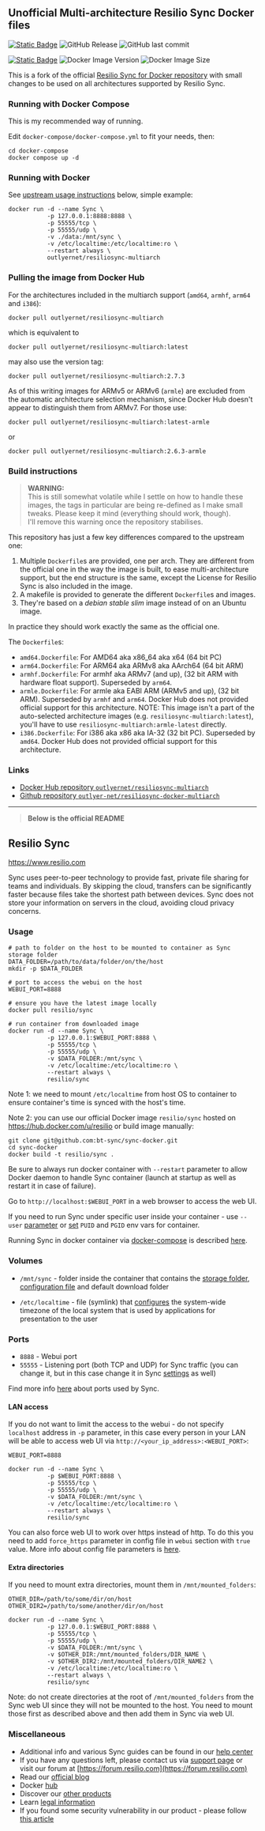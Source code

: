 [dockerhub]: https://hub.docker.com/r/outlyernet/resiliosync-multiarch
[github]: https://github.com/outlyer-net/resiliosync-docker-multiarch

## Unofficial Multi-architecture Resilio Sync Docker files

[![Static Badge](https://img.shields.io/badge/GitHub--_?style=social&logo=github)][github]
![GitHub Release](https://img.shields.io/github/v/release/outlyer-net/resiliosync-docker-multiarch)
![GitHub last commit](https://img.shields.io/github/last-commit/outlyer-net/resiliosync-docker-multiarch)


[![Static Badge](https://img.shields.io/badge/Docker%20Hub--_?style=social&logo=docker)][dockerhub]
![Docker Image Version](https://img.shields.io/docker/v/outlyernet/resiliosync-multiarch)
![Docker Image Size](https://img.shields.io/docker/image-size/outlyernet/resiliosync-multiarch)


This is a fork of the official [Resilio Sync for Docker repository](https://github.com/bt-sync/sync-docker) with small changes to be used on all architectures supported by Resilio Sync.

### Running with Docker Compose

This is my recommended way of running.

Edit `docker-compose/docker-compose.yml` to fit your needs, then:

```shell
cd docker-compose
docker compose up -d
```

### Running with Docker

See [upstream usage instructions](#usage) below, simple example:

```shell
docker run -d --name Sync \
           -p 127.0.0.1:8888:8888 \
           -p 55555/tcp \
           -p 55555/udp \
           -v ./data:/mnt/sync \
           -v /etc/localtime:/etc/localtime:ro \
           --restart always \
           outlyernet/resiliosync-multiarch
```

### Pulling the image from Docker Hub

For the architectures included in the multiarch support (`amd64`, `armhf`, `arm64` and `i386`):

```shell
docker pull outlyernet/resiliosync-multiarch
```

which is equivalent to

```shell
docker pull outlyernet/resiliosync-multiarch:latest
```

may also use the version tag:

```shell
docker pull outlyernet/resiliosync-multiarch:2.7.3
```

As of this writing images for ARMv5 or ARMv6 (`armle`) are excluded from the automatic architecture selection mechanism, since Docker Hub doesn't appear to distinguish them from ARMv7. For those use:

```shell
docker pull outlyernet/resiliosync-multiarch:latest-armle
```

or

```shell
docker pull outlyernet/resiliosync-multiarch:2.6.3-armle
```

### Build instructions

> **WARNING:** \
> This is still somewhat volatile while I settle on how to
handle these images, the tags in particular are being re-defined
as I make small tweaks. Please keep it mind (everything should work, though).\
I'll remove this warning once the repository stabilises.

This repository has just a few key differences compared to the upstream one:

  1. Multiple `Dockerfile`s are provided, one per arch. They are different from the official one in the way the image is built, to ease multi-architecture support, but the end structure is the same, except the License for Resilio Sync is also included in the image.
  1. A makefile is provided to generate the different `Dockerfile`s and images.
  1. They're based on a _debian stable slim_ image instead of on an Ubuntu image.

In practice they should work exactly the same as the official one.

The `Dockerfile`s:

* `amd64.Dockerfile`: For AMD64 aka x86_64 aka x64 (64 bit PC)
* `arm64.Dockerfile`: For ARM64 aka ARMv8 aka AArch64 (64 bit ARM)
* `armhf.Dockerfile`: For armhf aka ARMv7 (and up), (32 bit ARM with hardware float support). Superseded by `arm64`.
* `armle.Dockerfile`: For armle aka EABI ARM (ARMv5 and up), (32 bit ARM). Superseded by `armhf` and `arm64`. Docker Hub does not provided official support for this architecture. NOTE: This image isn't a part of the auto-selected architecture images (e.g. `resiliosync-multiarch:latest`), you'll have to use `resiliosync-multiarch:armle-latest` directly.
* `i386.Dockerfile`: For i386 aka x86 aka IA-32 (32 bit PC). Superseded by `amd64`. Docker Hub does not provided official support for this architecture.

### Links

* [Docker Hub repository `outlyernet/resiliosync-multiarch`](https://hub.docker.com/r/outlyernet/resiliosync-multiarch)
* [Github repository `outlyer-net/resiliosync-docker-multiarch`](https://github.com/outlyer-net/resiliosync-docker-multiarch)

---
> **Below is the official README**

## Resilio Sync

https://www.resilio.com

Sync uses peer-to-peer technology to provide fast, private file sharing for teams and individuals. By skipping the cloud, transfers can be significantly faster because files take the shortest path between devices. Sync does not store your information on servers in the cloud, avoiding cloud privacy concerns.

### Usage

```
# path to folder on the host to be mounted to container as Sync storage folder
DATA_FOLDER=/path/to/data/folder/on/the/host
mkdir -p $DATA_FOLDER

# port to access the webui on the host
WEBUI_PORT=8888

# ensure you have the latest image locally
docker pull resilio/sync

# run container from downloaded image
docker run -d --name Sync \
           -p 127.0.0.1:$WEBUI_PORT:8888 \
           -p 55555/tcp \
           -p 55555/udp \
           -v $DATA_FOLDER:/mnt/sync \
           -v /etc/localtime:/etc/localtime:ro \
           --restart always \
           resilio/sync
```
Note 1: we need to mount `/etc/localtime` from host OS to container to ensure container's time is synced with the host's time.

Note 2: you can use our official Docker image `resilio/sync` hosted on https://hub.docker.com/u/resilio or build image manually:
```
git clone git@github.com:bt-sync/sync-docker.git
cd sync-docker
docker build -t resilio/sync .
```

Be sure to always run docker container with `--restart` parameter to allow Docker daemon to handle Sync container (launch at startup as well as restart it in case of failure).

Go to `http://localhost:$WEBUI_PORT` in a web browser to access the web UI.

If you need to run Sync under specific user inside your container - use `--user` [parameter](https://docs.docker.com/engine/reference/run/#user) or [set](https://www.linuxserver.io/docs/puid-pgid/) `PUID` and `PGID` env vars for container.

Running Sync in docker container via [docker-compose](https://docs.docker.com/compose/) is described [here](https://github.com/bt-sync/sync-docker/tree/master/docker-compose).

### Volumes

* `/mnt/sync` - folder inside the container that contains the [storage folder](https://help.resilio.com/hc/en-us/articles/206664690-Sync-Storage-folder), [configuration file](https://help.resilio.com/hc/en-us/articles/206178884) and default download folder

* `/etc/localtime` - file (symlink) that [configures](https://unix.stackexchange.com/questions/85925/how-can-i-examine-the-contents-of-etc-localtime) the system-wide timezone of the local system that is used by applications for presentation to the user

### Ports

* `8888` - Webui port
* `55555` - Listening port (both TCP and UDP) for Sync traffic (you can change it, but in this case change it in Sync [settings](https://help.resilio.com/hc/en-us/articles/204762669-Sync-Preferences) as well)

Find more info [here](https://help.resilio.com/hc/en-us/articles/204754759-What-ports-and-protocols-are-used-by-Sync-) about ports used by Sync.

#### LAN access

If you do not want to limit the access to the webui - do not specify `localhost` address in `-p` parameter, 
in this case every person in your LAN will be able to access web UI via `http://<your_ip_address>:<WEBUI_PORT>`:

```
WEBUI_PORT=8888

docker run -d --name Sync \
           -p $WEBUI_PORT:8888 \
           -p 55555/tcp \
           -p 55555/udp \
           -v $DATA_FOLDER:/mnt/sync \
           -v /etc/localtime:/etc/localtime:ro \
           --restart always \
           resilio/sync
```

You can also force web UI to work over https instead of http. To do this you need to add `force_https` parameter in 
config file in `webui` section with `true` value. More info about config file parameters is [here](https://help.resilio.com/hc/en-us/articles/206178884-Running-Sync-in-configuration-mode).

#### Extra directories

If you need to mount extra directories, mount them in `/mnt/mounted_folders`:

```
OTHER_DIR=/path/to/some/dir/on/host
OTHER_DIR2=/path/to/some/another/dir/on/host

docker run -d --name Sync \
           -p 127.0.0.1:$WEBUI_PORT:8888 \
           -p 55555/tcp \
           -p 55555/udp \
           -v $DATA_FOLDER:/mnt/sync \
           -v $OTHER_DIR:/mnt/mounted_folders/DIR_NAME \
           -v $OTHER_DIR2:/mnt/mounted_folders/DIR_NAME2 \
           -v /etc/localtime:/etc/localtime:ro \
           --restart always \
           resilio/sync
```

Note: do not create directories at the root of `/mnt/mounted_folders` from the Sync web UI since they will not be mounted to the host. You need to mount those first as described above and then add them in Sync via web UI.

### Miscellaneous

- Additional info and various Sync guides can be found in our [help center](https://help.resilio.com)
- If you have any questions left, please contact us via [support page](https://help.resilio.com/hc/en-us/requests/new?ticket_form_id=91563) or visit our forum at [https://forum.resilio.com](https://forum.resilio.com)
- Read our [official blog](https://www.resilio.com/blog/)
- Docker [hub](https://hub.docker.com/r/resilio/sync/)
- Discover our [other products](https://www.resilio.com/sync-vs-connect/)
- Learn [legal information](https://www.resilio.com/legal/privacy/)
- If you found some security vulnerability in our product - please follow [this article](https://help.resilio.com/hc/en-us/articles/360000294599-How-to-Report-Security-Vulnerabilities-to-Resilio-Inc-)
